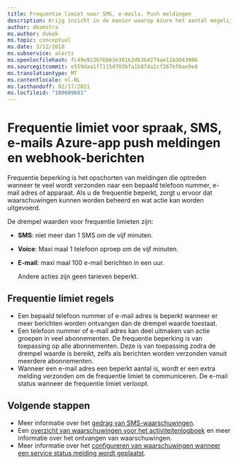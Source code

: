 ```yaml
---
title: Frequentie limiet voor SMS, e-mails, Push meldingen
description: Krijg inzicht in de manier waarop Azure het aantal mogelijke SMS-, e-mail-, Azure-app push-of webhook-meldingen beperkt van een actie groep.
author: dkamstra
ms.author: dukek
ms.topic: conceptual
ms.date: 3/12/2018
ms.subservice: alerts
ms.openlocfilehash: fc49e923676b63e301b2d63b4274ae11b3043906
ms.sourcegitcommit: e559daa1f7115d703bfa1b87da1cf267bf6ae9e8
ms.translationtype: MT
ms.contentlocale: nl-NL
ms.lasthandoff: 02/17/2021
ms.locfileid: "100609601"
---
```

# <a name="rate-limiting-for-voice-sms-emails-azure-app-push-notifications-and-webhook-posts"></a>Frequentie limiet voor spraak, SMS, e-mails Azure-app push meldingen en webhook-berichten
Frequentie beperking is het opschorten van meldingen die optreden wanneer te veel wordt verzonden naar een bepaald telefoon nummer, e-mail adres of apparaat. Als u de frequentie beperkt, zorgt u ervoor dat waarschuwingen kunnen worden beheerd en wat actie kan worden uitgevoerd.

De drempel waarden voor frequentie limieten zijn:

- **SMS**: niet meer dan 1 SMS om de vijf minuten.
- **Voice**: Maxi maal 1 telefoon oproep om de vijf minuten.
- **E-mail**: maxi maal 100 e-mail berichten in een uur.
 
  Andere acties zijn geen tarieven beperkt.

## <a name="rate-limit-rules"></a>Frequentie limiet regels
- Een bepaald telefoon nummer of e-mail adres is beperkt wanneer er meer berichten worden ontvangen dan de drempel waarde toestaat.
- Een telefoon nummer of e-mail adres kan deel uitmaken van actie groepen in veel abonnementen. De frequentie beperking is van toepassing op alle abonnementen. Deze is van toepassing zodra de drempel waarde is bereikt, zelfs als berichten worden verzonden vanuit meerdere abonnementen.
- Wanneer een e-mail adres een beperkt aantal is, wordt er een extra melding verzonden om de frequentie limiet te communiceren. De e-mail status wanneer de frequentie limiet verloopt.

## <a name="next-steps"></a>Volgende stappen ##
* Meer informatie over het [gedrag van SMS-waarschuwingen](alerts-sms-behavior.md).
* Een [overzicht van waarschuwingen voor het activiteitenlogboek](../platform/alerts-overview.md) en meer informatie over het ontvangen van waarschuwingen.  
* Meer informatie over het [configureren van waarschuwingen wanneer een service status melding wordt geplaatst](../../service-health/alerts-activity-log-service-notifications-portal.md).
